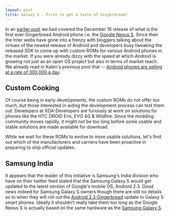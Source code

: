 ```yaml
---
layout: post
title: Galaxy S - First to get a taste of Gingerbread?
---
```


In an <a href="/2010/hungry-for-gingerbread-anyone/">earlier post</a> we had covered the December 16 release of what is the first ever Gingerbread Android phone i.e. the <a href="http://www.google.com/phone/detail/nexus-s">Google Nexus S</a>. Since then the Inter webs have gone into a frenzy with bloggers talking about the virtues of the newest release of Android and developers busy tweaking the released SDK to come up with custom ROMs for various Android phones in the market. If you were already dizzy with the speed at which Android is growing not just as an open OS project but also in terms of market reach. We already read in Kalen's previous post that -- <a href="/2010/android-phones-are-clearly-the-future/">Android phones are selling at a rate of 300,000 a day</a>.

## Custom Cooking

Of course being in early developments, the custom ROMs do not offer too much, but those interested in aiding the development process can test them out. Developers at XDA-Developers are furiously at work on solutions for phones like the HTC DROID Eris, EVO 4G &amp; Wildfire. Since the modding community moves rapidly, it might not be too long before some usable and stable solutions are made available for download.

While we wait for these ROMs to evolve to more usable solutions, let's find out which of the manufacturers and carriers have been proactive in preparing to ship official updates.

## Samsung India

It appears that the leader of this initiative is Samsung's India division who have on their twitter feed stated that the Samsung Galaxy S would get updated to the latest version of Google's mobile OS, Android 2.3. Good news indeed for Samsung Galaxy S owners though there are still no details as to when they will roll out the <a href="http://developer.android.com/sdk/android-2.3.html">Android 2.3 Gingerbread</a> update to Galaxy S smart phones. Ideally it shouldn't really take them too long as the Google Nexus S is actually based on the same hardware as the <a href="http://galaxys.samsungmobile.com/">Samsung Galaxy S</a>.
